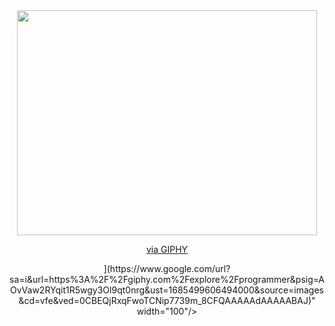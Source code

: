 <div id="header" align="center">
  <img src="[<iframe src="https://giphy.com/embed/qgQUggAC3Pfv687qPC" width="480" height="360" frameBorder="0" class="giphy-embed" allowFullScreen></iframe><p><a href="https://giphy.com/gifs/dommespace-domme-space-programador-qgQUggAC3Pfv687qPC">via GIPHY</a></p>](https://www.google.com/url?sa=i&url=https%3A%2F%2Fgiphy.com%2Fexplore%2Fprogrammer&psig=AOvVaw2RYqit1R5wgy3Ol9qt0nrg&ust=1685499606494000&source=images&cd=vfe&ved=0CBEQjRxqFwoTCNip7739m_8CFQAAAAAdAAAAABAJ)" width="100"/>
</div>
